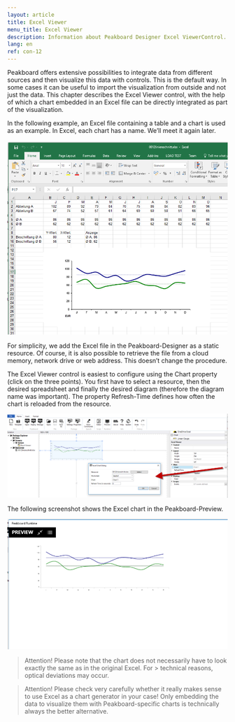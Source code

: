 ```yaml
---
layout: article
title: Excel Viewer
menu_title: Excel Viewer
description: Information about Peakboard Designer Excel ViewerControl.
lang: en
ref: con-12
---
```

Peakboard offers extensive possibilities to integrate data from different sources and then visualize this data with controls. This is the default way. In some cases it can be useful to import the visualization from outside and not just the data. This chapter describes the Excel Viewer control, with the help of which a chart embedded in an Excel file can be directly integrated as part of the visualization.

In the following example, an Excel file containing a table and a chart is used as an example. In Excel, each chart has a name. We’ll meet it again later.

![image_1](/assets/images/Controls/Excel-Viewer/Controls_ExcelViewer_01.png)

For simplicity, we add the Excel file in the Peakboard-Designer as a static resource. Of course, it is also possible to retrieve the file from a cloud memory, network drive or web address. This doesn’t change the procedure.

The Excel Viewer control is easiest to configure using the Chart property (click on the three points). You first have to select a resource, then the desired spreadsheet and finally the desired diagram (therefore the diagram name was important). The property Refresh-Time defines how often the chart is reloaded from the resource.

![image_1](/assets/images/Controls/Excel-Viewer/Controls_ExcelViewer_02.png)

The following screenshot shows the Excel chart in the Peakboard-Preview.

![image_1](/assets/images/Controls/Excel-Viewer/Controls_ExcelViewer_03.png)

> Attention! Please note that the chart does not necessarily have to look exactly the same as in the original Excel. For > technical reasons, optical deviations may occur.

> Attention! Please check very carefully whether it really makes sense to use Excel as a chart generator in your case! Only embedding the data to visualize them with Peakboard-specific charts is technically always the better alternative.
